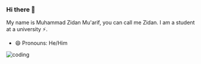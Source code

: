 ### Hi there 👋

My name is Muhammad Zidan Mu'arif, you can call me Zidan. I am a student at a university ⚡.
- 😄 Pronouns: He/Him
<!--
**zidannn24/zidannn24** is a ✨ _special_ ✨ repository because its `README.md` (this file) appears on your GitHub profile.

Here are some ideas to get you started:

- 🔭 I’m currently working on ...
- 🌱 I’m currently learning ...
- 👯 I’m looking to collaborate on ...
- 🤔 I’m looking for help with ...
- 💬 Ask me about ...
- 📫 How to reach me: ...
- 😄 Pronouns: ...
- ⚡ Fun fact: ...
-->

<img align="center" src="https://i.pinimg.com/originals/8b/35/fe/8b35fef55fba1a201c9c7a11d3ec3d64.gif" alt="coding" autoplay>

